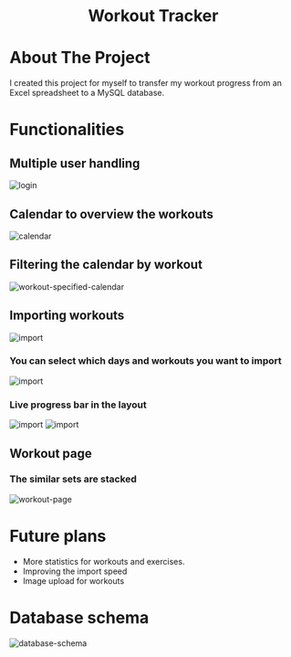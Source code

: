 <h1 align="center">Workout Tracker</h1>

# About The Project

I created this project for myself to transfer my workout progress from an Excel spreadsheet to a MySQL database.

# Functionalities

## Multiple user handling

![login](readme/login.png)

## Calendar to overview the workouts

![calendar](readme/calendar.png)

## Filtering the calendar by workout

![workout-specified-calendar](readme/workout-specified-calendar.png)

## Importing workouts

![import](readme/import-1.png)
### You can select which days and workouts you want to import
![import](readme/import-2.png)
### Live progress bar in the layout
![import](readme/import-progress-bar-1.png)
![import](readme/import-progress-bar-2.png)

## Workout page

### The similar sets are stacked
![workout-page](readme/workout-page.png)

# Future plans

- More statistics for workouts and exercises.
- Improving the import speed
- Image upload for workouts

# Database schema
 ![database-schema](readme/schema.png)
